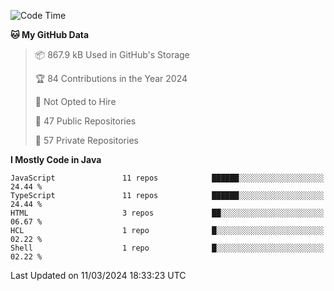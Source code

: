 <!--START_SECTION:waka-->
![Code Time](http://img.shields.io/badge/Code%20Time-6%2C012%20hrs%2037%20mins-blue)

**🐱 My GitHub Data** 

> 📦 867.9 kB Used in GitHub's Storage 
 > 
> 🏆 84 Contributions in the Year 2024
 > 
> 🚫 Not Opted to Hire
 > 
> 📜 47 Public Repositories 
 > 
> 🔑 57 Private Repositories 
 > 
**I Mostly Code in Java** 

```text
JavaScript               11 repos            ██████░░░░░░░░░░░░░░░░░░░   24.44 % 
TypeScript               11 repos            ██████░░░░░░░░░░░░░░░░░░░   24.44 % 
HTML                     3 repos             ██░░░░░░░░░░░░░░░░░░░░░░░   06.67 % 
HCL                      1 repo              █░░░░░░░░░░░░░░░░░░░░░░░░   02.22 % 
Shell                    1 repo              █░░░░░░░░░░░░░░░░░░░░░░░░   02.22 % 
```




 Last Updated on 11/03/2024 18:33:23 UTC
<!--END_SECTION:waka-->

